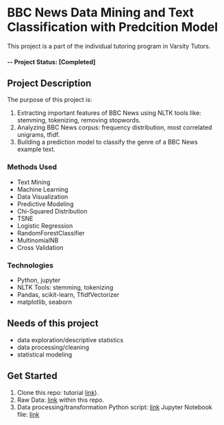 # BBC News Data Mining and Text Classification with Predcition Model
This project is a part of the individual tutoring program in Varsity Tutors.

#### -- Project Status: [Completed]

## Project Description
The purpose of this project is:
1. Extracting important features of BBC News using NLTK tools like: stemming, tokenizing, removing stopwords.
2. Analyzing BBC News corpus: frequency distribution, most correlated unigrams, tfidf.
3. Building a prediction model to classify the genre of a BBC News example text. 

### Methods Used
* Text Mining
* Machine Learning
* Data Visualization
* Predictive Modeling
* Chi-Squared Distribution
* TSNE
* Logistic Regression
* RandomForestClassifier
* MultinomialNB
* Cross Validation

### Technologies
* Python, jupyter
* NLTK Tools: stemming, tokenizing
* Pandas, scikit-learn, TfidfVectorizer
* matplotlib, seaborn

## Needs of this project

- data exploration/descriptive statistics
- data processing/cleaning
- statistical modeling

## Get Started

1. Clone this repo: tutorial [link](https://help.github.com/articles/cloning-a-repository/)).
2. Raw Data: [link](https://github.com/Nwojarnik/bbc_data_mining_and_prediction_model/blob/main/bbc-text.csv) within this repo.
3. Data processing/transformation Python script: [link](https://github.com/Nwojarnik/bbc_data_mining_and_prediction_model/blob/main/bbc%20data.py)
 Jupyter Notebook file: [link](https://github.com/Nwojarnik/bbc_data_mining_and_prediction_model/blob/main/bbc%20data.ipynb)
